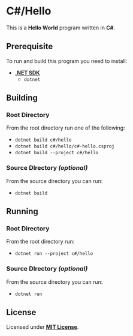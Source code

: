 # C#/Hello

This is a **Hello World** program written in **C#**.

## Prerequisite

To run and build this program you need to install:

* [**.NET SDK**](https://dotnet.microsoft.com/)
  * `dotnet`

## Building

### Root Directory

From the root directory run one of the following:

* `dotnet build c#/hello`
* `dotnet build c#/hello/c#-hello.csproj`
* `dotnet build --project c#/hello`

### Source DIrectory _(optional)_

From the source directory you can run:

* `dotnet build`

## Running

### Root Directory

From the root directory run:

* `dotnet run --project c#/hello`

### Source DIrectory _(optional)_

From the source directory you can run:

* `dotnet run`

## License

Licensed under [**MIT License**](https://github.com/altersabeh/codes/blob/main/LICENSE).
